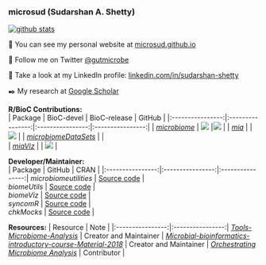 ### microsud (Sudarshan A. Shetty)   


[![github stats](https://github-readme-stats.vercel.app/api?username=microsud&show_icons=true&include_all_commits=true&theme=dracula)](https://github.com/anuraghazra/github-readme-stats)


<!--![Profile views](https://gpvc.arturio.dev/microsud)-->
  
 :rocket:  You can see my personal website at [microsud.github.io](https://microsud.github.io/sudarshanshetty.io/)
 
 :hammer: Follow me on Twitter [@gutmicrobe](https://twitter.com/gutmicrobe)
 
 :busts_in_silhouette:  Take a look at my LinkedIn profile: [linkedin.com/in/sudarshan-shetty](https://www.linkedin.com/in/sudarshan-shetty-57345822/)
 
 :black_nib: My research at [Google Scholar](https://scholar.google.nl/citations?user=Vahc6LUAAAAJ&hl=en)     
 
<!--START_SECTION:waka-->



**R/BioC Contributions:**   
| Package | BioC-devel | BioC-release | GitHub |
|:----------------:|:----------------:|:----------------:|:----------------:|
| [_microbiome_](https://github.com/antagomir/microbiome) | [![](http://bioconductor.org/shields/build/devel/bioc/microbiome.svg)](http://bioconductor.org/checkResults/devel/bioc-LATEST/microbiome) |[![](http://bioconductor.org/shields/build/release/bioc/microbiome.svg)](http://bioconductor.org/checkResults/release/bioc-LATEST/microbiome) |
| [_mia_](https://github.com/FelixErnst/mia) |  |[![](https://github.com/FelixErnst/mia/workflows/R-CMD-check-bioc-devel/badge.svg)](https://github.com/FelixErnst/mia/actions?query=workflow:R-CMD-check-bioc-devel) |
| [_microbiomeDataSets_](https://github.com/microbiome/microbiomeDataSets) | |  
| [_miaViz_](https://github.com/microbiome/miaViz) | | ![](https://github.com/microbiome/miaViz/workflows/R-CMD-check-bioc-devel/badge.svg) |  


**Developer/Maintainer:**   
| Package | GitHub | CRAN | 
|:----------------:|:----------------:|:----------------:|
_microbiomeutilities_ | [Source code](https://github.com/microsud/microbiomeutilities) |      
_biomeUtils_ | [Source code](https://github.com/RIVM-IIV-Microbiome/biomeUtils) |        
_biomeViz_ | [Source code](https://github.com/RIVM-IIV-Microbiome/biomeViz) |  
_syncomR_ | [Source code](https://github.com/microsud/syncomR) |    
_chkMocks_ | [Source code](https://github.com/microsud/chkMocks) |       

**Resources:**
| Resource | Note |
|:----------------:|:----------------:|
[_Tools-Microbiome-Analysis_](https://github.com/microsud/Tools-Microbiome-Analysis) | Creator and Maintainer | 
[_Microbial-bioinformatics-introductory-course-Material-2018_](https://mibwurrepo.github.io/Microbial-bioinformatics-introductory-course-Material-2018/introduction.html) | Creator and Maintainer | 
[_Orchestrating Microbiome Analysis_](https://microbiome.github.io/OMA/) | Contributor |  

